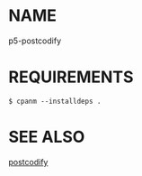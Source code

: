 # NAME #

p5-postcodify

# REQUIREMENTS #

    $ cpanm --installdeps .

# SEE ALSO #

[postcodify](https://github.com/kijin/postcodify)
